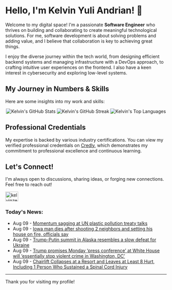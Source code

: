 # Hello, I'm Kelvin Yuli Andrian! 👋

Welcome to my digital space! I'm a passionate **Software Engineer** who thrives on building and collaborating to create meaningful technological solutions. For me, software development is about solving problems and adding value, and I believe that collaboration is key to achieving great things.

I enjoy the diverse journey within the tech world, from designing efficient backend systems and managing infrastructure with a DevOps approach, to crafting intuitive user experiences on the frontend. I also have a keen interest in cybersecurity and exploring low-level systems.

## My Journey in Numbers & Skills

Here are some insights into my work and skills:

<p align="center">
  <img src="https://github-readme-stats.vercel.app/api?username=kelvinzer0&show_icons=true&theme=radical" alt="Kelvin's GitHub Stats" />
  <img src="https://github-readme-streak-stats.herokuapp.com/?user=kelvinzer0&theme=radical" alt="Kelvin's GitHub Streak" />
  <img src="https://github-readme-stats.vercel.app/api/top-langs/?username=kelvinzer0&layout=compact&theme=radical" alt="Kelvin's Top Languages" />
</p>

## Professional Credentials

My expertise is backed by various industry certifications. You can view my verified professional credentials on [Credly](https://www.credly.com/users/kelvin-yuli-andrian/badges), which demonstrates my commitment to professional excellence and continuous learning.

## Let's Connect!

I'm always open to discussions, sharing ideas, or forging new connections. Feel free to reach out!

<p align="left">
    <a href="https://linkedin.com/in/kelvinzero" target="blank"><img align="center" src="https://cdn.jsdelivr.net/npm/simple-icons@3.0.1/icons/linkedin.svg" alt="kelvinzero" height="30" width="40" /></a>
</p>

### Today's News:

<!-- feed start -->
- Aug 09 - [Momentum sagging at UN plastic pollution treaty talks](https://www.yahoo.com/news/videos/momentum-sagging-un-plastic-pollution-190555709.html)
- Aug 09 - [Iowa man dies after shooting 2 neighbors and setting his house on fire, officials say](https://www.yahoo.com/news/articles/iowa-man-dies-shooting-2-184249614.html)
- Aug 09 - [Trump-Putin summit in Alaska resembles a slow defeat for Ukraine](https://www.yahoo.com/news/articles/trump-putin-summit-alaska-resembles-182018039.html)
- Aug 09 - [Trump promises Monday ‘press conference’ at White House will ‘essentially stop violent crime in Washington, DC’](https://www.yahoo.com/news/articles/trump-promises-monday-press-conference-164049783.html)
- Aug 09 - [Chairlift Collapses at a Resort and Leaves at Least 8 Hurt, Including 1 Person Who Sustained a Spinal Cord Injury](https://www.yahoo.com/news/articles/chairlift-collapses-resort-leaves-least-163144533.html)
<!-- feed end -->

---

Thank you for visiting my profile!